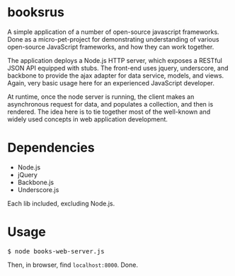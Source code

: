 booksrus
========

A simple application of a number of open-source javascript frameworks. Done as a micro-pet-project for demonstrating understanding of various open-source JavaScript frameworks, and how they can work together.

The application deploys a Node.js HTTP server, which exposes a RESTful JSON API equipped with stubs. The front-end uses jquery, underscore, and backbone to provide the ajax adapter for data service, models, and views. Again, very basic usage here for an experienced JavaScript developer.

At runtime, once the node server is running, the client makes an asynchronous request for data, and populates a collection, and then is rendered. The idea here is to tie together most of the well-known and widely used concepts in web application development.


Dependencies
========

* Node.js
* jQuery
* Backbone.js
* Underscore.js

Each lib included, excluding Node.js.


Usage
========

<pre>
$ node books-web-server.js
</pre>

Then, in browser, find `localhost:8000`. Done.
